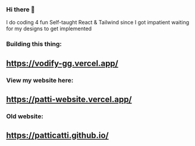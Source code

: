 ### Hi there 👋
I do coding 4 fun
Self-taught React & Tailwind since I got impatient waiting for my designs to get implemented 

### Building this thing:
## https://vodify-gg.vercel.app/

### View my website here: 
## https://patti-website.vercel.app/
### Old website:
## https://patticatti.github.io/

<!--
**Patticatti/Patticatti** is a ✨ _special_ ✨ repository because its `README.md` (this file) appears on your GitHub profile.

Here are some ideas to get you started:

- 🔭 I’m currently working on ...
- 🌱 I’m currently learning ...
- 👯 I’m looking to collaborate on ...
- 🤔 I’m looking for help with ...
- 💬 Ask me about ...
- 📫 How to reach me: ...
- 😄 Pronouns: ...
- ⚡ Fun fact: ...
-->
